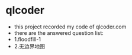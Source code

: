# qlcoder
* this project recorded my code of qlcoder.com
 
* there are the answered question list:
* 1.floodfill-1
* 2.无边界地图
